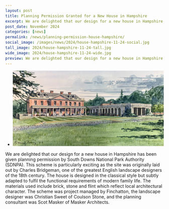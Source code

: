 ```yaml
---
layout: post
title: Planning Permission Granted for a New House in Hampshire
excerpt: We are delighted that our design for a new house in Hampshire has been given planning permission by South Downs National Park Authority (SDNPA).
post_date: November 2024
categories: [news]
permalink: /news/planning-permission-house-hampshire/
social_image: /images/news/2024/house-hampshire-11-24-social.jpg
tall_image: 2024/house-hampshire-11-24-tall.jpg
wide_image: 2024/house-hampshire-11-24-wide.jpg
preview: We are delighted that our design for a new house in Hampshire has been given planning permission by South Downs National Park Authority (SDNPA).
---
```

<ul class="list">
	<li class="full">
		<a class="fancybox" rel="group" href="/images/news/2024/house-hampshire-11-24.jpg" title="{{ page.title }}">
			<img src="/images/news/2024/thumbs/house-hampshire-11-24.jpg" alt="{{ page.title }}">
		</a>
	</li>
</ul> 

We are delighted that our design for a new house in Hampshire has been given planning permission by South Downs National Park Authority (SDNPA). This scheme is particularly exciting as the site was originally laid out by Charles Bridgeman, one of the greatest English landscape designers of the 18th century. The house is designed in the classical style but subtly adapted to fulfil the functional requirements of modern family life. The materials used include brick, stone and flint which reflect local architectural character. The scheme was project managed by Finchatton, the landscape designer was Christian Sweet of Coulson Stone, and the planning consultant was Scot Masker of Masker Architects.